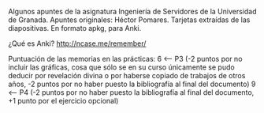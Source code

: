 Algunos apuntes de la asignatura Ingeniería de Servidores de la Universidad de Granada. Apuntes originales: Héctor Pomares. Tarjetas extraídas de las diapositivas. En formato apkg, para Anki.


¿Qué es Anki? http://ncase.me/remember/


Puntuación de las memorias en las prácticas:
6 <-- P3 (-2 puntos por no incluir las gráficas, cosa que sólo se en su curso únicamente se pudo deducir por revelación divina o por haberse copiado de trabajos de otros años, -2 puntos por no haber puesto la bibliografía al final del documento)
9 <-- P4 (-2 puntos por no haber puesto la bibliografía al final del documento, +1 punto por el ejercicio opcional)
